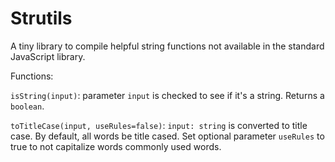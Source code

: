 # Strutils

A tiny library to compile helpful string functions not available in the standard JavaScript library.

Functions:

`isString(input)`: parameter `input` is checked to see if it's a string. Returns a `boolean`.

`toTitleCase(input, useRules=false)`: `input: string` is converted to title case. By default, all words be title cased. Set optional parameter `useRules` to true to not capitalize words commonly used words.